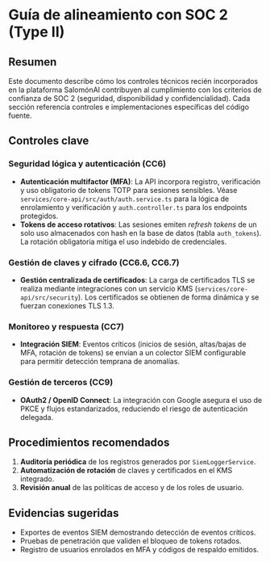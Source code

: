 # Guía de alineamiento con SOC 2 (Type II)

## Resumen

Este documento describe cómo los controles técnicos recién incorporados en la
plataforma SalomónAI contribuyen al cumplimiento con los criterios de
confianza de SOC 2 (seguridad, disponibilidad y confidencialidad). Cada
sección referencia controles e implementaciones específicas del código fuente.

## Controles clave

### Seguridad lógica y autenticación (CC6)

- **Autenticación multifactor (MFA)**: La API incorpora registro, verificación
  y uso obligatorio de tokens TOTP para sesiones sensibles. Véase
  `services/core-api/src/auth/auth.service.ts` para la lógica de enrolamiento y
  verificación y `auth.controller.ts` para los endpoints protegidos.
- **Tokens de acceso rotativos**: Las sesiones emiten *refresh tokens*
  de un solo uso almacenados con hash en la base de datos (tabla
  `auth_tokens`). La rotación obligatoria mitiga el uso indebido de credenciales.

### Gestión de claves y cifrado (CC6.6, CC6.7)

- **Gestión centralizada de certificados**: La carga de certificados TLS se
  realiza mediante integraciones con un servicio KMS (`services/core-api/src/security`).
  Los certificados se obtienen de forma dinámica y se fuerzan conexiones TLS 1.3.

### Monitoreo y respuesta (CC7)

- **Integración SIEM**: Eventos críticos (inicios de sesión, altas/bajas de MFA,
  rotación de tokens) se envían a un colector SIEM configurable para permitir
  detección temprana de anomalías.

### Gestión de terceros (CC9)

- **OAuth2 / OpenID Connect**: La integración con Google asegura el uso de
  PKCE y flujos estandarizados, reduciendo el riesgo de autenticación delegada.

## Procedimientos recomendados

1. **Auditoría periódica** de los registros generados por `SiemLoggerService`.
2. **Automatización de rotación** de claves y certificados en el KMS integrado.
3. **Revisión anual** de las políticas de acceso y de los roles de usuario.

## Evidencias sugeridas

- Exportes de eventos SIEM demostrando detección de eventos críticos.
- Pruebas de penetración que validen el bloqueo de tokens rotados.
- Registro de usuarios enrolados en MFA y códigos de respaldo emitidos.

